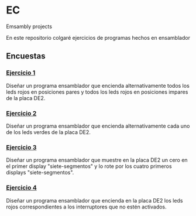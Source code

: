 # EC
Emsambly projects

En este repositorio colgaré ejercicios de programas hechos en ensamblador

## Encuestas

### [Ejercicio 1](https://github.com/Garfunken/EC/blob/master/Ejercicio%201.txt)

Diseñar un programa ensamblador que encienda alternativamente todos los
leds rojos en posiciones pares y todos los leds rojos en posiciones impares de la
placa DE2. 

### [Ejercicio 2](https://github.com/Garfunken/EC/blob/master/Ejercicio%202.txt)

Diseñar un programa ensamblador que encienda alternativamente cada uno de
los leds verdes de la placa DE2.

### [Ejercicio 3](https://github.com/Garfunken/EC/blob/master/Ejercicio%203.txt)

Diseñar un programa ensamblador que muestre en la placa DE2 un cero en el
primer display "siete-segmentos" y lo rote por los cuatro primeros displays
"siete-segmentos".

### [Ejercicio 4](https://github.com/Garfunken/EC/blob/master/Ejercicio%204.txt)

Diseñar un programa ensamblador que encienda en la placa DE2 los leds rojos
correspondientes a los interruptores que no estén activados.
